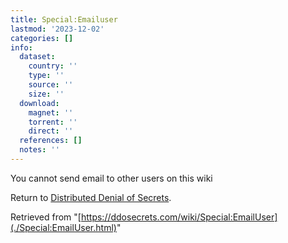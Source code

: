 ```yaml
---
title: Special:Emailuser
lastmod: '2023-12-02'
categories: []
info:
  dataset:
    country: ''
    type: ''
    source: ''
    size: ''
  download:
    magnet: ''
    torrent: ''
    direct: ''
  references: []
  notes: ''
---
```




You cannot send email to other users on this wiki

Return to [Distributed Denial of
Secrets](../index.php.html "Distributed Denial of Secrets").

Retrieved from
"[https://ddosecrets.com/wiki/Special:EmailUser](./Special:EmailUser.html)"

